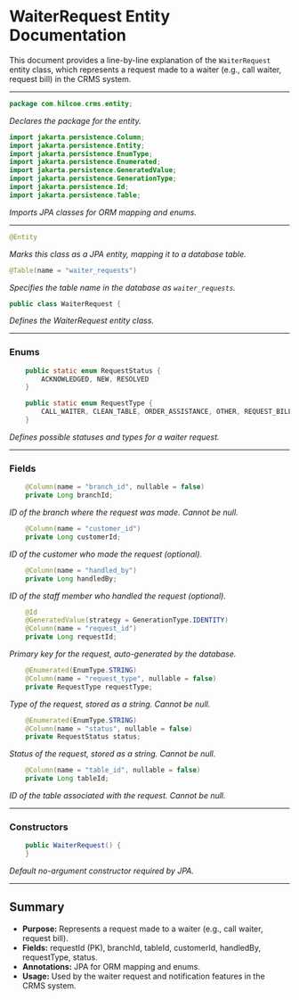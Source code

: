 # WaiterRequest Entity Documentation

This document provides a line-by-line explanation of the `WaiterRequest` entity class, which represents a request made to a waiter (e.g., call waiter, request bill) in the CRMS system.

---

```java
package com.hilcoe.crms.entity;
```
*Declares the package for the entity.*

```java
import jakarta.persistence.Column;
import jakarta.persistence.Entity;
import jakarta.persistence.EnumType;
import jakarta.persistence.Enumerated;
import jakarta.persistence.GeneratedValue;
import jakarta.persistence.GenerationType;
import jakarta.persistence.Id;
import jakarta.persistence.Table;
```
*Imports JPA classes for ORM mapping and enums.*

---

```java
@Entity
```
*Marks this class as a JPA entity, mapping it to a database table.*

```java
@Table(name = "waiter_requests")
```
*Specifies the table name in the database as `waiter_requests`.*

```java
public class WaiterRequest {
```
*Defines the WaiterRequest entity class.*

---

### Enums

```java
    public static enum RequestStatus {
        ACKNOWLEDGED, NEW, RESOLVED
    }

    public static enum RequestType {
        CALL_WAITER, CLEAN_TABLE, ORDER_ASSISTANCE, OTHER, REQUEST_BILL
    }
```
*Defines possible statuses and types for a waiter request.*

---

### Fields

```java
    @Column(name = "branch_id", nullable = false)
    private Long branchId;
```
*ID of the branch where the request was made. Cannot be null.*

```java
    @Column(name = "customer_id")
    private Long customerId;
```
*ID of the customer who made the request (optional).* 

```java
    @Column(name = "handled_by")
    private Long handledBy;
```
*ID of the staff member who handled the request (optional).* 

```java
    @Id
    @GeneratedValue(strategy = GenerationType.IDENTITY)
    @Column(name = "request_id")
    private Long requestId;
```
*Primary key for the request, auto-generated by the database.*

```java
    @Enumerated(EnumType.STRING)
    @Column(name = "request_type", nullable = false)
    private RequestType requestType;
```
*Type of the request, stored as a string. Cannot be null.*

```java
    @Enumerated(EnumType.STRING)
    @Column(name = "status", nullable = false)
    private RequestStatus status;
```
*Status of the request, stored as a string. Cannot be null.*

```java
    @Column(name = "table_id", nullable = false)
    private Long tableId;
```
*ID of the table associated with the request. Cannot be null.*

---

### Constructors

```java
    public WaiterRequest() {
    }
```
*Default no-argument constructor required by JPA.*

---

## Summary
- **Purpose:** Represents a request made to a waiter (e.g., call waiter, request bill).
- **Fields:** requestId (PK), branchId, tableId, customerId, handledBy, requestType, status.
- **Annotations:** JPA for ORM mapping and enums.
- **Usage:** Used by the waiter request and notification features in the CRMS system.
